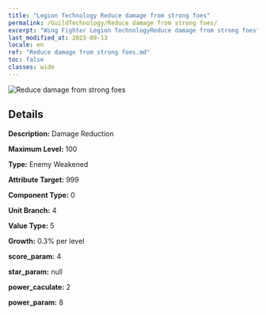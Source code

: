 ```yaml
---
title: "Legion Technology Reduce damage from strong foes"
permalink: /GuildTechnology/Reduce damage from strong foes/
excerpt: "Wing Fighter Legion TechnologyReduce damage from strong foes"
last_modified_at: 2023-09-13
locale: en
ref: "Reduce damage from strong foes.md"
toc: false
classes: wide
---
```



![Reduce damage from strong foes](/images/guild_technology/guild_tech_icon_33.png)

## Details

  **Description:** Damage Reduction

  **Maximum Level:** 100

  **Type:** Enemy Weakened

  **Attribute Target:** 999

  **Component Type:** 0

  **Unit Branch:** 4

  **Value Type:** 5

  **Growth:** 0.3% per level

  **score_param:** 4

  **star_param:** null

  **power_caculate:** 2

  **power_param:** 8

